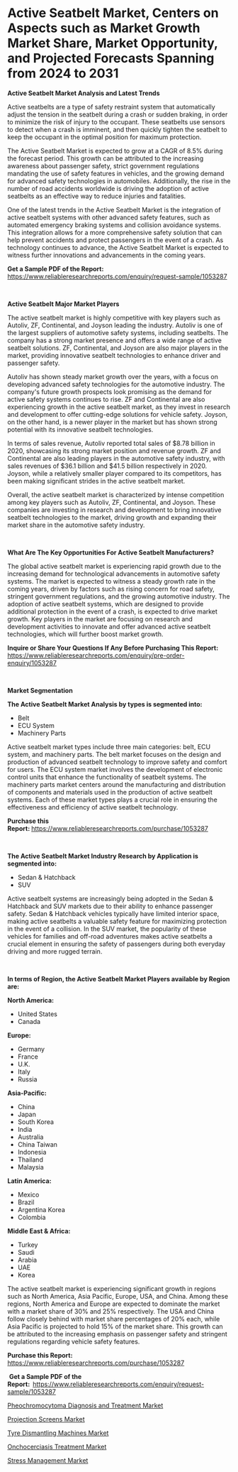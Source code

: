 <p><h1>Active Seatbelt Market, Centers on Aspects such as Market Growth Market Share, Market Opportunity, and Projected Forecasts Spanning from 2024 to 2031</h1></p><p><strong>Active Seatbelt Market Analysis and Latest Trends</strong></p>
<p><p>Active seatbelts are a type of safety restraint system that automatically adjust the tension in the seatbelt during a crash or sudden braking, in order to minimize the risk of injury to the occupant. These seatbelts use sensors to detect when a crash is imminent, and then quickly tighten the seatbelt to keep the occupant in the optimal position for maximum protection.</p><p>The Active Seatbelt Market is expected to grow at a CAGR of 8.5% during the forecast period. This growth can be attributed to the increasing awareness about passenger safety, strict government regulations mandating the use of safety features in vehicles, and the growing demand for advanced safety technologies in automobiles. Additionally, the rise in the number of road accidents worldwide is driving the adoption of active seatbelts as an effective way to reduce injuries and fatalities.</p><p>One of the latest trends in the Active Seatbelt Market is the integration of active seatbelt systems with other advanced safety features, such as automated emergency braking systems and collision avoidance systems. This integration allows for a more comprehensive safety solution that can help prevent accidents and protect passengers in the event of a crash. As technology continues to advance, the Active Seatbelt Market is expected to witness further innovations and advancements in the coming years.</p></p>
<p><strong>Get a Sample PDF of the Report:&nbsp;</strong> <a href="https://www.reliableresearchreports.com/enquiry/request-sample/1053287">https://www.reliableresearchreports.com/enquiry/request-sample/1053287</a></p>
<p>&nbsp;</p>
<p><strong>Active Seatbelt Major Market Players</strong></p>
<p><p>The active seatbelt market is highly competitive with key players such as Autoliv, ZF, Continental, and Joyson leading the industry. Autoliv is one of the largest suppliers of automotive safety systems, including seatbelts. The company has a strong market presence and offers a wide range of active seatbelt solutions. ZF, Continental, and Joyson are also major players in the market, providing innovative seatbelt technologies to enhance driver and passenger safety.</p><p>Autoliv has shown steady market growth over the years, with a focus on developing advanced safety technologies for the automotive industry. The company's future growth prospects look promising as the demand for active safety systems continues to rise. ZF and Continental are also experiencing growth in the active seatbelt market, as they invest in research and development to offer cutting-edge solutions for vehicle safety. Joyson, on the other hand, is a newer player in the market but has shown strong potential with its innovative seatbelt technologies.</p><p>In terms of sales revenue, Autoliv reported total sales of $8.78 billion in 2020, showcasing its strong market position and revenue growth. ZF and Continental are also leading players in the automotive safety industry, with sales revenues of $36.1 billion and $41.5 billion respectively in 2020. Joyson, while a relatively smaller player compared to its competitors, has been making significant strides in the active seatbelt market.</p><p>Overall, the active seatbelt market is characterized by intense competition among key players such as Autoliv, ZF, Continental, and Joyson. These companies are investing in research and development to bring innovative seatbelt technologies to the market, driving growth and expanding their market share in the automotive safety industry.</p></p>
<p>&nbsp;</p>
<p><strong>What Are The Key Opportunities For Active Seatbelt Manufacturers?</strong></p>
<p><p>The global active seatbelt market is experiencing rapid growth due to the increasing demand for technological advancements in automotive safety systems. The market is expected to witness a steady growth rate in the coming years, driven by factors such as rising concern for road safety, stringent government regulations, and the growing automotive industry. The adoption of active seatbelt systems, which are designed to provide additional protection in the event of a crash, is expected to drive market growth. Key players in the market are focusing on research and development activities to innovate and offer advanced active seatbelt technologies, which will further boost market growth.</p></p>
<p><strong>Inquire or Share Your Questions If Any Before Purchasing This Report:</strong> <a href="https://www.reliableresearchreports.com/enquiry/pre-order-enquiry/1053287">https://www.reliableresearchreports.com/enquiry/pre-order-enquiry/1053287</a></p>
<p>&nbsp;</p>
<p><strong>Market Segmentation</strong></p>
<p><strong>The Active Seatbelt Market Analysis by types is segmented into:</strong></p>
<p><ul><li>Belt</li><li>ECU System</li><li>Machinery Parts</li></ul></p>
<p><p>Active seatbelt market types include three main categories: belt, ECU system, and machinery parts. The belt market focuses on the design and production of advanced seatbelt technology to improve safety and comfort for users. The ECU system market involves the development of electronic control units that enhance the functionality of seatbelt systems. The machinery parts market centers around the manufacturing and distribution of components and materials used in the production of active seatbelt systems. Each of these market types plays a crucial role in ensuring the effectiveness and efficiency of active seatbelt technology.</p></p>
<p><strong>Purchase this Report:&nbsp;</strong><a href="https://www.reliableresearchreports.com/purchase/1053287">https://www.reliableresearchreports.com/purchase/1053287</a></p>
<p>&nbsp;</p>
<p><strong>The Active Seatbelt Market Industry Research by Application is segmented into:</strong></p>
<p><ul><li>Sedan & Hatchback</li><li>SUV</li></ul></p>
<p><p>Active seatbelt systems are increasingly being adopted in the Sedan & Hatchback and SUV markets due to their ability to enhance passenger safety. Sedan & Hatchback vehicles typically have limited interior space, making active seatbelts a valuable safety feature for maximizing protection in the event of a collision. In the SUV market, the popularity of these vehicles for families and off-road adventures makes active seatbelts a crucial element in ensuring the safety of passengers during both everyday driving and more rugged terrain.</p></p>
<p>&nbsp;</p>
<p><strong>In terms of Region, the Active Seatbelt Market Players available by Region are:</strong></p>
<p>
    <p> <strong> North America: </strong>
        <ul>
            <li>United States</li>
            <li>Canada</li>
        </ul>
        </p> 
    <p> <strong> Europe: </strong>
        <ul>
            <li>Germany</li>
            <li>France</li>
            <li>U.K.</li>
            <li>Italy</li>
            <li>Russia</li>
        </ul>
        </p> 
    <p> <strong> Asia-Pacific: </strong>
        <ul>
            <li>China</li>
            <li>Japan</li>
            <li>South Korea</li>
            <li>India</li>
            <li>Australia</li>
            <li>China Taiwan</li>
            <li>Indonesia</li>
            <li>Thailand</li>
            <li>Malaysia</li>
        </ul>
        </p> 
    <p> <strong> Latin America: </strong>
        <ul>
            <li>Mexico</li>
            <li>Brazil</li>
            <li>Argentina Korea</li>
            <li>Colombia</li>
        </ul>
        </p> 
    <p> <strong> Middle East & Africa: </strong>
        <ul>
            <li>Turkey</li>
            <li>Saudi</li>
            <li>Arabia</li>
            <li>UAE</li>
            <li>Korea</li>
        </ul>
    </p>
    </p>
<p><p>The active seatbelt market is experiencing significant growth in regions such as North America, Asia Pacific, Europe, USA, and China. Among these regions, North America and Europe are expected to dominate the market with a market share of 30% and 25% respectively. The USA and China follow closely behind with market share percentages of 20% each, while Asia Pacific is projected to hold 15% of the market share. This growth can be attributed to the increasing emphasis on passenger safety and stringent regulations regarding vehicle safety features.</p></p>
<p><strong>Purchase this Report: </strong><a href="https://www.reliableresearchreports.com/purchase/1053287">https://www.reliableresearchreports.com/purchase/1053287</a></p>
<p>&nbsp;<strong>Get a Sample PDF of the Report:&nbsp;&nbsp;</strong><a href="https://www.reliableresearchreports.com/enquiry/request-sample/1053287">https://www.reliableresearchreports.com/enquiry/request-sample/1053287</a></p>
<p><strong></strong></p>
<p><p><a href="https://medium.com/@geovanyjast76845/pheochromocytoma-diagnosis-and-treatment-market-research-report-its-history-and-forecast-2024-to-383f401a470a">Pheochromocytoma Diagnosis and Treatment Market</a></p><p><a href="https://issuu.com/reportprime-2/docs/projection-screens-market-size-2030.pptx">Projection Screens Market</a></p><p><a href="https://issuu.com/reportprime-2/docs/tyre-dismantling-machines-market-size-2030.pptx">Tyre Dismantling Machines Market</a></p><p><a href="https://medium.com/@geovanyjast76845/onchocerciasis-treatment-market-trends-and-market-analysis-forecasted-for-period-2024-2031-1aeb5ee181dd">Onchocerciasis Treatment Market</a></p><p><a href="https://medium.com/@christianhunter987/analyzing-stress-management-market-global-industry-perspective-and-forecast-2024-to-2031-e54de2459c29">Stress Management Market</a></p></p>